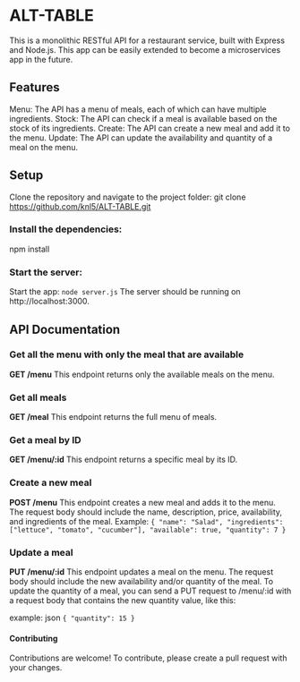 # ALT-TABLE

This is a monolithic RESTful API for a restaurant service, built with Express and Node.js. This app can be easily extended to become a microservices app in the future.

## Features
Menu: The API has a menu of meals, each of which can have multiple ingredients.
Stock: The API can check if a meal is available based on the stock of its ingredients.
Create: The API can create a new meal and add it to the menu.
Update: The API can update the availability and quantity of a meal on the menu.

## Setup
Clone the repository and navigate to the project folder:
git clone https://github.com/knl5/ALT-TABLE.git

### Install the dependencies:
npm install

### Start the server:
Start the app: `node server.js`
The server should be running on http://localhost:3000.



## API Documentation

### Get all the menu with only the meal that are available
**GET /menu**
This endpoint returns only the available meals on the menu.


### Get all meals
**GET /meal**
This endpoint returns the full menu of meals.

### Get a meal by ID
**GET /menu/:id**
This endpoint returns a specific meal by its ID.

### Create a new meal
**POST /menu**
This endpoint creates a new meal and adds it to the menu. The request body should include the name, description, price, availability, and ingredients of the meal.
Example:
`{
  "name": "Salad",
  "ingredients": ["lettuce", "tomato", "cucumber"],
  "available": true,
  "quantity": 7
}`

### Update a meal
**PUT /menu/:id**
This endpoint updates a meal on the menu. The request body should include the new availability and/or quantity of the meal.
To update the quantity of a meal, you can send a PUT request to /menu/:id with a request body that contains the new quantity value, like this:

example:
json
`{
  "quantity": 15
}`

#### Contributing
Contributions are welcome! To contribute, please create a pull request with your changes.

